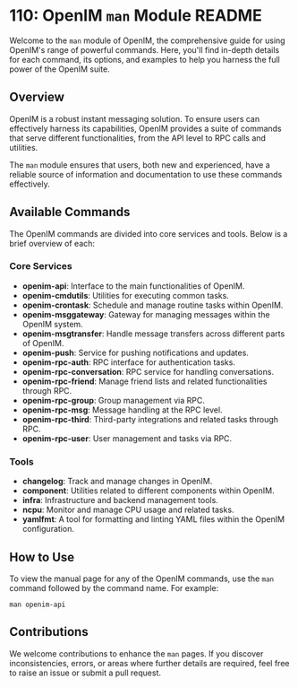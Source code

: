 # 110: OpenIM `man` Module README

Welcome to the `man` module of OpenIM, the comprehensive guide for using OpenIM's range of powerful commands. Here, you'll find in-depth details for each command, its options, and examples to help you harness the full power of the OpenIM suite.

## Overview

OpenIM is a robust instant messaging solution. To ensure users can effectively harness its capabilities, OpenIM provides a suite of commands that serve different functionalities, from the API level to RPC calls and utilities.

The `man` module ensures that users, both new and experienced, have a reliable source of information and documentation to use these commands effectively.

## Available Commands

The OpenIM commands are divided into core services and tools. Below is a brief overview of each:

### Core Services

- **openim-api**: Interface to the main functionalities of OpenIM.
- **openim-cmdutils**: Utilities for executing common tasks.
- **openim-crontask**: Schedule and manage routine tasks within OpenIM.
- **openim-msggateway**: Gateway for managing messages within the OpenIM system.
- **openim-msgtransfer**: Handle message transfers across different parts of OpenIM.
- **openim-push**: Service for pushing notifications and updates.
- **openim-rpc-auth**: RPC interface for authentication tasks.
- **openim-rpc-conversation**: RPC service for handling conversations.
- **openim-rpc-friend**: Manage friend lists and related functionalities through RPC.
- **openim-rpc-group**: Group management via RPC.
- **openim-rpc-msg**: Message handling at the RPC level.
- **openim-rpc-third**: Third-party integrations and related tasks through RPC.
- **openim-rpc-user**: User management and tasks via RPC.

### Tools

- **changelog**: Track and manage changes in OpenIM.
- **component**: Utilities related to different components within OpenIM.
- **infra**: Infrastructure and backend management tools.
- **ncpu**: Monitor and manage CPU usage and related tasks.
- **yamlfmt**: A tool for formatting and linting YAML files within the OpenIM configuration.

## How to Use

To view the manual page for any of the OpenIM commands, use the `man` command followed by the command name. For example:

```
man openim-api
```

## Contributions

We welcome contributions to enhance the `man` pages. If you discover inconsistencies, errors, or areas where further details are required, feel free to raise an issue or submit a pull request.